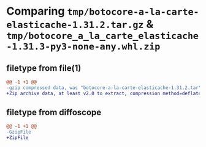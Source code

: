 # Comparing `tmp/botocore-a-la-carte-elasticache-1.31.2.tar.gz` & `tmp/botocore_a_la_carte_elasticache-1.31.3-py3-none-any.whl.zip`

## filetype from file(1)

```diff
@@ -1 +1 @@
-gzip compressed data, was "botocore-a-la-carte-elasticache-1.31.2.tar", last modified: Wed Jul 12 01:44:35 2023, max compression
+Zip archive data, at least v2.0 to extract, compression method=deflate
```

## filetype from diffoscope

```diff
@@ -1 +1 @@
-GzipFile
+ZipFile
```

